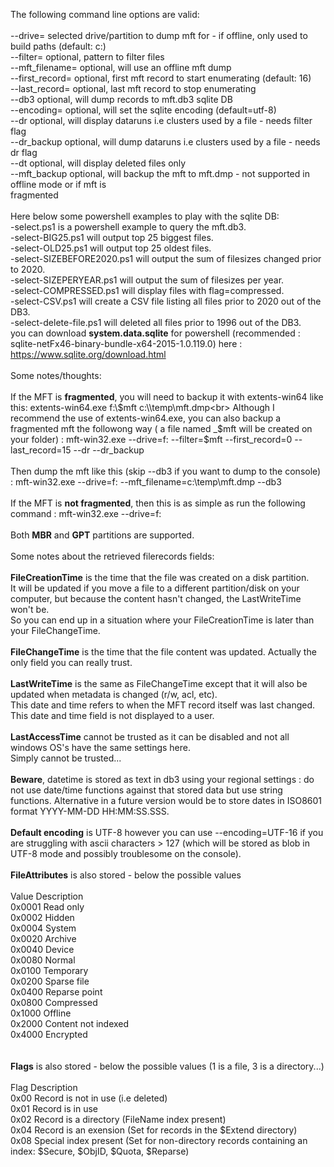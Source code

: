 The following command line options are valid:<br>
<br>
--drive=<string>        selected drive/partition to dump mft for - if offline, only used to build paths (default: c:)<br>
--filter=<string>       optional, pattern to filter files<br>
--mft_filename=<string> optional, will use an offline mft dump<br>
--first_record=<int>    optional, first mft record to start enumerating (default: 16)<br>
--last_record=<int>     optional, last mft record to stop enumerating<br>
--db3                   optional, will dump records to mft.db3 sqlite DB<br>
--encoding=<string>             optional, will set the sqlite encoding (default=utf-8)<br>
--dr                    optional, will display dataruns i.e clusters used by a file - needs filter flag<br>
--dr_backup             optional, will dump dataruns i.e clusters used by a file - needs dr flag<br>
--dt                    optional, will display deleted files only<br>
--mft_backup            optional, will backup the mft to mft.dmp - not supported in offline mode or if mft is<br>
                        fragmented<br>
<br>
Here below some powershell examples to play with the sqlite DB:<br>
-select.ps1 is a powershell example to query the mft.db3.<br>
-select-BIG25.ps1 will output top 25 biggest files.<br>
-select-OLD25.ps1 will output top 25 oldest files.<br>
-select-SIZEBEFORE2020.ps1 will output the sum of filesizes changed prior to 2020.<br>
-select-SIZEPERYEAR.ps1 will output the sum of filesizes per year.<br>
-select-COMPRESSED.ps1 will display files with flag=compressed.<br>
-select-CSV.ps1 will create a CSV file listing all files prior to 2020 out of the DB3.<br>
-select-delete-file.ps1 will deleted all files prior to 1996 out of the DB3.<br>
you can download <b>system.data.sqlite</b> for powershell (recommended : sqlite-netFx46-binary-bundle-x64-2015-1.0.119.0) here : https://www.sqlite.org/download.html <br>
<br>
Some notes/thoughts:<br>
<br>
If the MFT is <b>fragmented</b>, you will need to backup it with extents-win64 like this: extents-win64.exe f:\\$mft c:\\temp\mft.dmp<br>
Although I recommend the use of extents-win64.exe, you can also backup a fragmented mft the followong way ( a file named _$mft will be created on your folder) : mft-win32.exe --drive=f: --filter=$mft --first_record=0 --last_record=15 --dr --dr_backup<br>
<br>
Then dump the mft like this (skip --db3 if you want to dump to the console) : mft-win32.exe --drive=f: --mft_filename=c:\\temp\mft.dmp --db3 <br>
<br>
If the MFT is <b>not fragmented</b>, then this is as simple as run the following command : mft-win32.exe --drive=f:<br>
<br>
Both <b>MBR</b> and <b>GPT</b> partitions are supported.<br>
<br>
Some notes about the retrieved filerecords fields:<br>
<br>
<b>FileCreationTime</b> is the time that the file was created on a disk partition.<br>
It will be updated if you move a file to a different partition/disk on your computer, but because the content hasn't changed, the LastWriteTime won't be.<br>
So you can end up in a situation where your FileCreationTime is later than your FileChangeTime.<br>
<br>
<b>FileChangeTime</b> is the time that the file content was updated. Actually the only field you can really trust.<br>
<br>
<b>LastWriteTime</b> is the same as FileChangeTime except that it will also be updated when metadata is changed (r/w, acl, etc). <br>
This date and time refers to when the MFT record itself was last changed. This date and time field is not displayed to a user.<br>
<br>
<b>LastAccessTime</b> cannot be trusted as it can be disabled and not all windows OS's have the same settings here.<br>
Simply cannot be trusted...<br>
<br>
<b>Beware</b>, datetime is stored as text in db3 using your regional settings : do not use date/time functions against that stored data but use string functions.
Alternative in a future version would be to store dates in ISO8601 format YYYY-MM-DD HH:MM:SS.SSS.
<br><br>
<b>Default encoding</b> is UTF-8 however you can use --encoding=UTF-16 if you are struggling with ascii characters > 127 (which will be stored as blob in UTF-8 mode and possibly troublesome on the console).
<br><br>
<b>FileAttributes</b> is also stored - below the possible values<br>
<br>
Value	Description<br>
0x0001	Read only<br>
0x0002	Hidden<br>
0x0004	System<br>
0x0020	Archive<br>
0x0040	Device<br>
0x0080	Normal<br>
0x0100	Temporary<br>
0x0200	Sparse file<br>
0x0400	Reparse point<br>
0x0800	Compressed<br>
0x1000	Offline<br>
0x2000	Content not indexed<br>
0x4000	Encrypted<br>
<br><br>
<b>Flags</b> is also stored - below the possible values (1 is a file, 3 is a directory...)<br>
<br>
Flag	Description<br>
0x00	Record is not in use (i.e deleted)<br>
0x01	Record is in use<br>
0x02	Record is a directory (FileName index present)<br>
0x04	Record is an exension (Set for records in the $Extend directory)<br>
0x08	Special index present (Set for non-directory records containing an index: $Secure, $ObjID, $Quota, $Reparse)<br>
